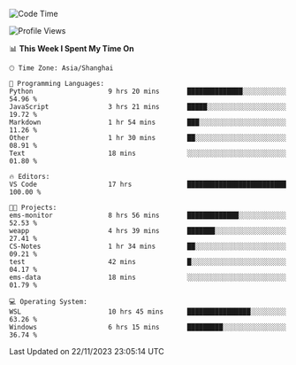 <!--START_SECTION:waka-->
![Code Time](http://img.shields.io/badge/Code%20Time-1%2C392%20hrs%2041%20mins-blue)

![Profile Views](http://img.shields.io/badge/Profile%20Views-0-blue)

📊 **This Week I Spent My Time On** 

```text
🕑︎ Time Zone: Asia/Shanghai

💬 Programming Languages: 
Python                   9 hrs 20 mins       ██████████████░░░░░░░░░░░   54.96 % 
JavaScript               3 hrs 21 mins       █████░░░░░░░░░░░░░░░░░░░░   19.72 % 
Markdown                 1 hr 54 mins        ███░░░░░░░░░░░░░░░░░░░░░░   11.26 % 
Other                    1 hr 30 mins        ██░░░░░░░░░░░░░░░░░░░░░░░   08.91 % 
Text                     18 mins             ░░░░░░░░░░░░░░░░░░░░░░░░░   01.80 % 

🔥 Editors: 
VS Code                  17 hrs              █████████████████████████   100.00 % 

🐱‍💻 Projects: 
ems-monitor              8 hrs 56 mins       █████████████░░░░░░░░░░░░   52.53 % 
weapp                    4 hrs 39 mins       ███████░░░░░░░░░░░░░░░░░░   27.41 % 
CS-Notes                 1 hr 34 mins        ██░░░░░░░░░░░░░░░░░░░░░░░   09.21 % 
test                     42 mins             █░░░░░░░░░░░░░░░░░░░░░░░░   04.17 % 
ems-data                 18 mins             ░░░░░░░░░░░░░░░░░░░░░░░░░   01.79 % 

💻 Operating System: 
WSL                      10 hrs 45 mins      ████████████████░░░░░░░░░   63.26 % 
Windows                  6 hrs 15 mins       █████████░░░░░░░░░░░░░░░░   36.74 % 
```


 Last Updated on 22/11/2023 23:05:14 UTC
<!--END_SECTION:waka-->